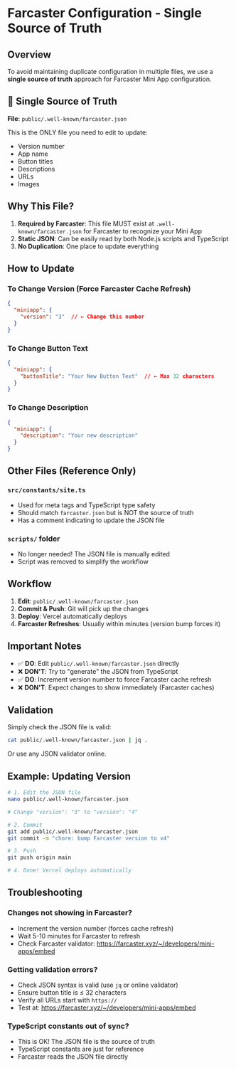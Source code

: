 # Farcaster Configuration - Single Source of Truth

## Overview
To avoid maintaining duplicate configuration in multiple files, we use a **single source of truth** approach for Farcaster Mini App configuration.

## 📍 Single Source of Truth
**File**: `public/.well-known/farcaster.json`

This is the ONLY file you need to edit to update:
- Version number
- App name
- Button titles
- Descriptions
- URLs
- Images

## Why This File?
1. **Required by Farcaster**: This file MUST exist at `.well-known/farcaster.json` for Farcaster to recognize your Mini App
2. **Static JSON**: Can be easily read by both Node.js scripts and TypeScript
3. **No Duplication**: One place to update everything

## How to Update

### To Change Version (Force Farcaster Cache Refresh)
```json
{
  "miniapp": {
    "version": "3"  // ← Change this number
  }
}
```

### To Change Button Text
```json
{
  "miniapp": {
    "buttonTitle": "Your New Button Text"  // ← Max 32 characters
  }
}
```

### To Change Description
```json
{
  "miniapp": {
    "description": "Your new description"
  }
}
```

## Other Files (Reference Only)

### `src/constants/site.ts`
- Used for meta tags and TypeScript type safety
- Should match `farcaster.json` but is NOT the source of truth
- Has a comment indicating to update the JSON file

### `scripts/` folder
- No longer needed! The JSON file is manually edited
- Script was removed to simplify the workflow

## Workflow

1. **Edit**: `public/.well-known/farcaster.json`
2. **Commit & Push**: Git will pick up the changes
3. **Deploy**: Vercel automatically deploys
4. **Farcaster Refreshes**: Usually within minutes (version bump forces it)

## Important Notes

- ✅ **DO**: Edit `public/.well-known/farcaster.json` directly
- ❌ **DON'T**: Try to "generate" the JSON from TypeScript
- ✅ **DO**: Increment version number to force Farcaster cache refresh
- ❌ **DON'T**: Expect changes to show immediately (Farcaster caches)

## Validation

Simply check the JSON file is valid:
```bash
cat public/.well-known/farcaster.json | jq .
```

Or use any JSON validator online.

## Example: Updating Version

```bash
# 1. Edit the JSON file
nano public/.well-known/farcaster.json

# Change "version": "3" to "version": "4"

# 2. Commit
git add public/.well-known/farcaster.json
git commit -m "chore: bump Farcaster version to v4"

# 3. Push
git push origin main

# 4. Done! Vercel deploys automatically
```

## Troubleshooting

### Changes not showing in Farcaster?
- Increment the version number (forces cache refresh)
- Wait 5-10 minutes for Farcaster to refresh
- Check Farcaster validator: https://farcaster.xyz/~/developers/mini-apps/embed

### Getting validation errors?
- Check JSON syntax is valid (use `jq` or online validator)
- Ensure button title is ≤ 32 characters
- Verify all URLs start with `https://`
- Test at: https://farcaster.xyz/~/developers/mini-apps/embed

### TypeScript constants out of sync?
- This is OK! The JSON file is the source of truth
- TypeScript constants are just for reference
- Farcaster reads the JSON file directly

